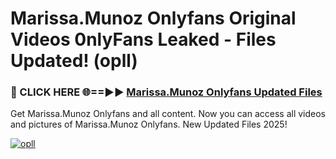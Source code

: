# Marissa.Munoz Onlyfans Original Videos 0nlyFans Leaked - Files Updated! (opll)

<h3>🔴 CLICK HERE 🌐==►► <a href="https://tinyurl.com/ehrbuxhb" rel="nofollow">Marissa.Munoz Onlyfans Updated Files</a></h3>

Get Marissa.Munoz Onlyfans and all content. Now you can access all videos and pictures of Marissa.Munoz Onlyfans. New Updated Files 2025!

[![opll](https://i.imgur.com/lVYEuWS.gif)](https://tinyurl.com/ehrbuxhb)
